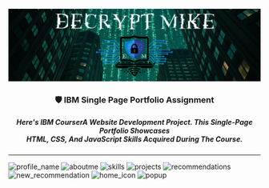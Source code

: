 <p align="center">
  <img src="DecryptMikeLogo.png" alt="DecryptMike Logo" style="max-width: 100%; height: auto;"/>
</p>

<h3 align="center">
    🛡️ IBM Single Page Portfolio Assignment
</h3>

<h5 align="center">
     Here's IBM CourserA Website Development Project. This Single-Page Portfolio Showcases<br>HTML, CSS, And JavaScript Skills Acquired During The Course. 
</h5>

---

![profile_name](https://github.com/user-attachments/assets/22550485-b63e-4a71-bab4-801ef4e9dee2)
![aboutme](https://github.com/user-attachments/assets/d5d894e2-ebed-4a4e-810a-d4979c8f38fb)
![skills](https://github.com/user-attachments/assets/64fc8ed4-2f3a-41f3-9039-a9202d6d8ccf)
![projects](https://github.com/user-attachments/assets/8f2cae5f-4af7-4ac8-aa03-fd35011930e9)
![recommendations](https://github.com/user-attachments/assets/180107c9-7765-4f10-accb-086db05bd1d2)
![new_recommendation](https://github.com/user-attachments/assets/e3a9aecf-b769-4de9-bbfd-83025c432ffd)
![home_icon](https://github.com/user-attachments/assets/76353c17-f6de-4dc8-b88f-78cd64799ad6)
![popup](https://github.com/user-attachments/assets/b74e801b-cabc-4b94-9572-8c9b9f62de94)
